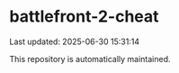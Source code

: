 # battlefront-2-cheat

Last updated: 2025-06-30 15:31:14

This repository is automatically maintained.
